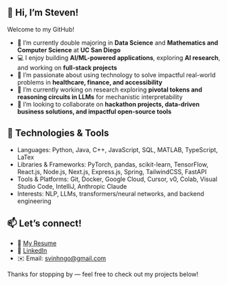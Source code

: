  <!--
**stvngo/stvngo** is a ✨ _special_ ✨ repository because its `README.md` (this file) appears on your GitHub profile.

Here are some ideas to get you started:

- 🔭 I’m currently working on ...
- 🌱 I’m currently learning ...
- 👯 I’m looking to collaborate on ...
- 🤔 I’m looking for help with ...
- 💬 Ask me about ...
- 📫 How to reach me: ...
- 😄 Pronouns: ...
- ⚡ Fun fact: ...
-->

## 👋 Hi, I’m Steven!

Welcome to my GitHub!  

- 🌱 I’m currently double majoring in **Data Science** and **Mathematics and Computer Science** at **UC San Diego**
- 💻 I enjoy building **AI/ML-powered applications**, exploring **AI research**, and working on **full-stack projects**
- 🔬 I’m passionate about using technology to solve impactful real-world problems in **healthcare, finance, and accessibility**
- 🔭 I’m currently working on research exploring **pivotal tokens and reasoning circuits in LLMs** for mechanistic interpretability
- 👯 I’m looking to collaborate on **hackathon projects, data-driven business solutions, and impactful open-source tools**

## 🧰 Technologies & Tools

- Languages: Python, Java, C++, JavaScript, SQL, MATLAB, TypeScript, LaTex
- Libraries & Frameworks: PyTorch, pandas, scikit-learn, TensorFlow, React.js, Node.js, Next.js, Express.js, Spring, TailwindCSS, FastAPI
- Tools & Platforms: Git, Docker, Google Cloud, Cursor, v0, Colab, Visual Studio Code, IntelliJ, Anthropic Claude
- Interests: NLP, LLMs, transformers/neural networks, and backend engineering

## 📫 Let’s connect!

- 📄 [My Resume](https://docs.google.com/document/d/1oZVb2JZuCdDZjKadW9LY-HVO1KKWhJHqXgIPAWDxvQw/edit?usp=sharing) 
- 💼 [LinkedIn](https://www.linkedin.com/in/stevenvngo/)  
- ✉️ Email: svinhngo@gmail.com

Thanks for stopping by — feel free to check out my projects below!

